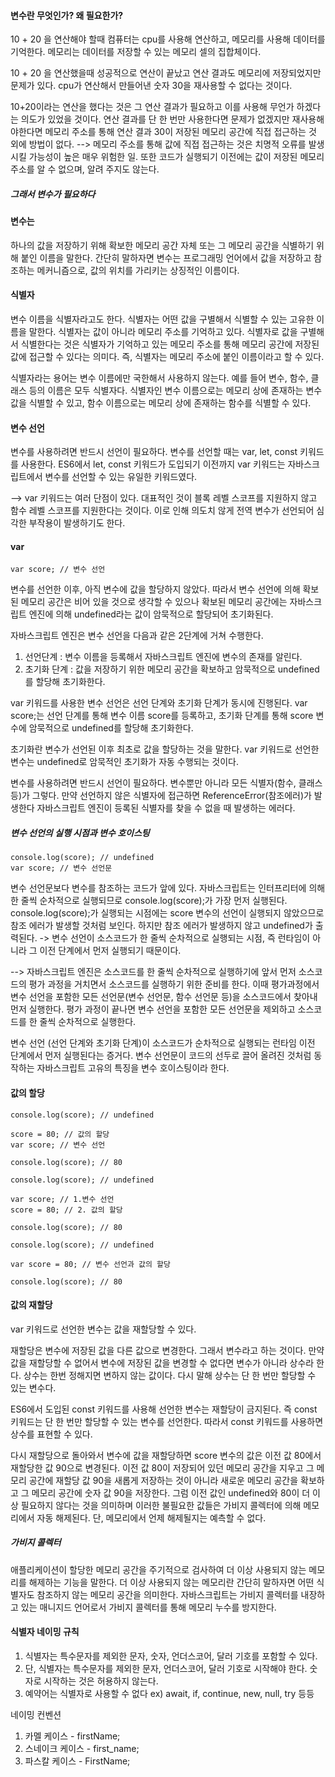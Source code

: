 #### 변수란 무엇인가? 왜 필요한가?

10 + 20 을 연산해야 할때
컴퓨터는 cpu를 사용해 연산하고, 메모리를 사용해 데이터를 기억한다.
메모리는 데이터를 저장할 수 있는 메모리 셀의 집합체이다.

10 + 20 을 연산했을때 성공적으로 연산이 끝났고 연산 결과도 메모리에 저장되었지만 문제가 있다.
cpu가 연산해서 만들어낸 숫자 30을 재사용할 수 없다는 것이다.

10+20이라는 연산을 했다는 것은 그 연산 결과가 필요하고 이를 사용해 무언가 하겠다는 의도가 있었을 것이다. 연산 결과를 단 한 번만 사용한다면 문제가 없겠지만 재사용해야한다면 메모리 주소를 통해 연산 결과 30이 저장된 메모리 공간에 직접 접근하는 것 외에 방법이 없다.
--> 메모리 주소를 통해 값에 직접 접근하는 것은 치명적 오류를 발생시킬 가능성이 높은 매우 위험한 일. 또한 코드가 실행되기 이전에는 값이 저장된 메모리 주소를 알 수 없으며, 알려 주지도 않는다.

##### 그래서 변수가 필요하다

#### 변수는

하나의 값을 저장하기 위해 확보한 메모리 공간 자체 또는 그 메모리 공간을 식별하기 위해 붙인 이름을 말한다.
간단히 말하자면 변수는 프로그래밍 언어에서 값을 저장하고 참조하는 메커니즘으로,
값의 위치를 가리키는 상징적인 이름이다.

#### 식별자

변수 이름을 식별자라고도 한다. 식별자는 어떤 값을 구별해서 식별할 수 있는 고유한 이름을 말한다.
식별자는 값이 아니라 메모리 주소를 기억하고 있다.
식별자로 값을 구별해서 식별한다는 것은 식별자가 기억하고 있는 메모리 주소를 통해 메모리 공간에 저장된 값에 접근할 수 있다는 의미다. 즉, 식별자는 메모리 주소에 붙인 이름이라고 할 수 있다.

식별자라는 용어는 변수 이름에만 국한해서 사용하지 않는다.
예를 들어 변수, 함수, 클래스 등의 이름은 모두 식별자다. 식별자인 변수 이름으로는 메모리 상에 존재하는 변수 값을 식별할 수 있고, 함수 이름으로는 메모리 상에 존재하는 함수를 식별할 수 있다.

#### 변수 선언

변수를 사용하려면 반드시 선언이 필요하다. 변수를 선언할 때는 var, let, const 키워드를 사용한다. ES6에서 let, const 키워드가 도입되기 이전까지 var 키워드는 자바스크립트에서 변수를 선언할 수 있는 유일한 키워드였다.

--> var 키워드는 여러 단점이 있다. 대표적인 것이 블록 레벨 스코프를 지원하지 않고 함수 레벨 스코프를 지원한다는 것이다. 이로 인해 의도치 않게 전역 변수가 선언되어 심각한 부작용이 발생하기도 한다.

#### var

```
var score; // 변수 선언

```

변수를 선언한 이후, 아직 변수에 값을 할당하지 않았다. 따라서 변수 선언에 의해 확보된 메모리 공간은 비어 있을 것으로 생각할 수 있으나 확보된 메모리 공간에는 자바스크립트 엔진에 의해 undefined라는 값이 암묵적으로 할당되어 초기화된다.

자바스크립트 엔진은 변수 선언을 다음과 같은 2단계에 거쳐 수행한다.

1. 선언단계 : 변수 이름을 등록해서 자바스크립트 엔진에 변수의 존재를 알린다.
2. 초기화 단계 : 값을 저장하기 위한 메모리 공간을 확보하고 암묵적으로 undefined를 할당해 초기화한다.

var 키워드를 사용한 변수 선언은 선언 단계와 초기화 단계가 동시에 진행된다.
var score;는 선언 단계를 통해 변수 이름 score를 등록하고, 초기화 단계를 통해 score 변수에 암묵적으로 undefined를 할당해 초기화한다.

초기화란 변수가 선언된 이후 최초로 값을 할당하는 것을 말한다. var 키워드로 선언한 변수는 undefined로 암묵적인 초기화가 자동 수행되는 것이다.

변수를 사용하려면 반드시 선언이 필요하다. 변수뿐만 아니라 모든 식별자(함수, 클래스 등)가 그렇다. 만약 선언하지 않은 식별자에 접근하면 ReferenceError(참조에러)가 발생한다 자바스크립트 엔진이 등록된 식별자를 찾을 수 없을 때 발생하는 에러다.

##### 변수 선언의 실행 시점과 변수 호이스팅

```
console.log(score); // undefined
var score; // 변수 선언문
```

변수 선언문보다 변수를 참조하는 코드가 앞에 있다.
자바스크립트는 인터프리터에 의해 한 줄씩 순차적으로 실행되므로 console.log(score);가 가장 먼저 실행된다.
console.log(score);가 실행되는 시점에는 score 변수의 선언이 실행되지 않았으므로 참조 에러가 발생할 것처럼 보인다. 하지만 참조 에러가 발생하지 않고 undefined가 출력된다.
-> 변수 선언이 소스코드가 한 줄씩 순차적으로 실행되는 시점, 즉 런타임이 아니라 그 이전 단계에서 먼저 실행되기 때문이다.

--> 자바스크립트 엔진은 소스코드를 한 줄씩 순차적으로 실행하기에 앞서 먼저 소스코드의 평가 과정을 거치면서 소스코드를 실행하기 위한 준비를 한다.
이때 평가과정에서 변수 선언을 포함한 모든 선언문(변수 선언문, 함수 선언문 등)을 소스코드에서 찾아내 먼저 실행한다.
평가 과정이 끝나면 변수 선언을 포함한 모든 선언문을 제외하고 소스코드를 한 줄씩 순차적으로 실행한다.

변수 선언 (선언 단계와 초기화 단계)이 소스코드가 순차적으로 실행되는 런타임 이전 단계에서 먼저 실행된다는 증거다.
변수 선언문이 코드의 선두로 끌어 올려진 것처럼 동작하는 자바스크립트 고유의 특징을 변수 호이스팅이라 한다.

#### 값의 할당

```
console.log(score); // undefined

score = 80; // 값의 할당
var score; // 변수 선언

console.log(score); // 80
```

```
console.log(score); // undefined

var score; // 1.변수 선언
score = 80; // 2. 값의 할당

console.log(score); // 80
```

```
console.log(score); // undefined

var score = 80; // 변수 선언과 값의 할당

console.log(score); // 80
```

#### 값의 재할당

var 키워드로 선언한 변수는 값을 재할당할 수 있다.

재할당은 변수에 저장된 값을 다른 값으로 변경한다. 그래서 변수라고 하는 것이다. 만약 값을 재할당할 수 없어서 변수에 저장된 값을 변경할 수 없다면 변수가 아니라 상수라 한다.
상수는 한번 정해지면 변하지 않는 값이다. 다시 말해 상수는 단 한 번만 할당할 수 있는 변수다.

ES6에서 도입된 const 키워드를 사용해 선언한 변수는 재할당이 금지된다. 즉 const 키워드는 단 한 번만 할당할 수 있는 변수를 선언한다. 따라서 const 키워드를 사용하면 상수를 표현할 수 있다.

다시 재할당으로 돌아와서
변수에 값을 재할당하면 score 변수의 값은 이전 값 80에서 재할당한 값 90으로 변경된다.
이전 값 80이 저장되어 있던 메모리 공간을 지우고 그 메모리 공간에 재할당 값 90을 새롭게 저장하는 것이 아니라
새로운 메모리 공간을 확보하고 그 메모리 공간에 숫자 값 90을 저장한다.
그럼 이전 값인 undefined와 80이 더 이상 필요하지 않다는 것을 의미하며 이러한 불필요한 값들은 가비지 콜렉터에 의해 메모리에서 자동 해제된다. 단, 메모리에서 언제 해제될지는 예측할 수 없다.

##### 가비지 콜렉터

애플리케이션이 할당한 메모리 공간을 주기적으로 검사하여 더 이상 사용되지 않는 메모리를 해제하는 기능을 말한다. 더 이상 사용되지 않는 메모리란 간단히 말하자면 어떤 식별자도 참조하지 않는 메모리 공간을 의미한다.
자바스크립트는 가비지 콜렉터를 내장하고 있는 매니지드 언어로서 가비지 콜렉터를 통해 메모리 누수를 방지한다.

#### 식별자 네이밍 규칙

1. 식별자는 특수문자를 제외한 문자, 숫자, 언더스코어, 달러 기호를 포함할 수 있다.
2. 단, 식별자는 특수문자를 제외한 문자, 언더스코어, 달러 기호로 시작해야 한다. 숫자로 시작하는 것은 허용하지 않는다.
3. 예약어는 식별자로 사용할 수 없다 ex) await, if, continue, new, null, try 등등

네이밍 컨벤션

1. 카멜 케이스 - firstName;
2. 스네이크 케이스 - first_name;
3. 파스칼 케이스 - FirstName;
